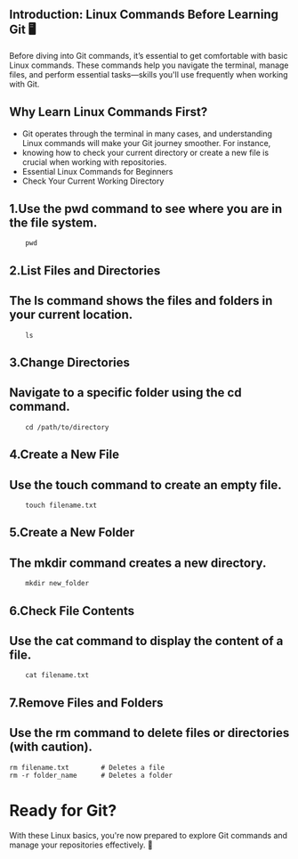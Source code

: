 ## Introduction: Linux Commands Before Learning Git 🖥️

Before diving into Git commands, it’s essential to get comfortable with basic Linux commands. These commands help you navigate the terminal, manage files, and perform essential tasks—skills you'll use frequently when working with Git.

## Why Learn Linux Commands First?

* Git operates through the terminal in many cases, and understanding Linux commands will make your Git journey smoother. For instance, 
* knowing how to check  your current directory or create a new file is crucial when working with repositories.
* Essential Linux Commands for Beginners
* Check Your Current Working Directory

## 1.Use the pwd command to see where you are in the file system.

        pwd

## 2.List Files and Directories
## The ls command shows the files and folders in your current location.

        ls

## 3.Change Directories
## Navigate to a specific folder using the cd command.

        cd /path/to/directory

## 4.Create a New File
## Use the touch command to create an empty file.

        touch filename.txt

## 5.Create a New Folder
## The mkdir command creates a new directory.

        mkdir new_folder

## 6.Check File Contents
## Use the cat command to display the content of a file.

        cat filename.txt

## 7.Remove Files and Folders
## Use the rm command to delete files or directories (with caution).

    rm filename.txt        # Deletes a file
    rm -r folder_name      # Deletes a folder

# Ready for Git?

With these Linux basics, you're now prepared to explore Git commands and manage your repositories effectively. 🎉
